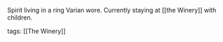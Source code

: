 Spirit living in a ring Varian wore. Currently staying at [[the Winery]] with children.

tags: [[The Winery]]
